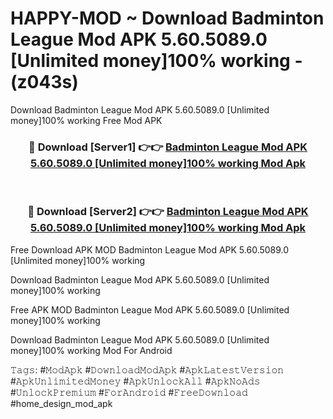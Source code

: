 # HAPPY-MOD ~ Download Badminton League Mod APK 5.60.5089.0 [Unlimited money]100% working - (z043s)
Download Badminton League Mod APK 5.60.5089.0 [Unlimited money]100% working Free Mod APK

<div align="center">
<h3>🔴 Download [Server1] 👉👉 <a href="https://apk-comot.site?title=Badminton_League_Mod_APK_5.60.5089.0_[Unlimited_money]100%_working">Badminton League Mod APK 5.60.5089.0 [Unlimited money]100% working Mod Apk</a></h3><br>

<h3>🔴 Download [Server2] 👉👉 <a href="https://apk-comot.site?title=Badminton_League_Mod_APK_5.60.5089.0_[Unlimited_money]100%_working">Badminton League Mod APK 5.60.5089.0 [Unlimited money]100% working Mod Apk</a></h3>
</div>


Free Download APK MOD Badminton League Mod APK 5.60.5089.0 [Unlimited money]100% working

Download Badminton League Mod APK 5.60.5089.0 [Unlimited money]100% working 

Free APK MOD Badminton League Mod APK 5.60.5089.0 [Unlimited money]100% working 

Download Badminton League Mod APK 5.60.5089.0 [Unlimited money]100% working Mod For Android

𝚃𝚊𝚐𝚜: #𝙼𝚘𝚍𝙰𝚙𝚔 #𝙳𝚘𝚠𝚗𝚕𝚘𝚊𝚍𝙼𝚘𝚍𝙰𝚙𝚔 #𝙰𝚙𝚔𝙻𝚊𝚝𝚎𝚜𝚝𝚅𝚎𝚛𝚜𝚒𝚘𝚗 #𝙰𝚙𝚔𝚄𝚗𝚕𝚒𝚖𝚒𝚝𝚎𝚍𝙼𝚘𝚗𝚎𝚢 #𝙰𝚙𝚔𝚄𝚗𝚕𝚘𝚌𝚔𝙰𝚕𝚕 #𝙰𝚙𝚔𝙽𝚘𝙰𝚍𝚜 #𝚄𝚗𝚕𝚘𝚌𝚔𝙿𝚛𝚎𝚖𝚒𝚞𝚖 #𝙵𝚘𝚛𝙰𝚗𝚍𝚛𝚘𝚒𝚍 #𝙵𝚛𝚎𝚎𝙳𝚘𝚠𝚗𝚕𝚘𝚊𝚍 #home_design_mod_apk